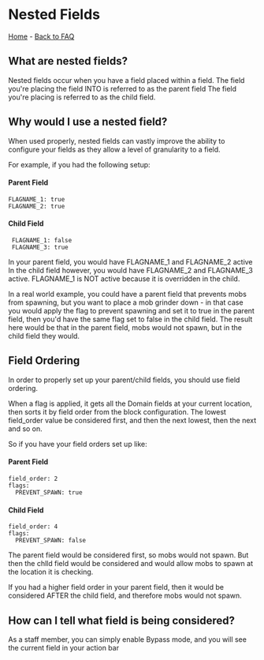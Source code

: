 # Nested Fields

[Home](https://torpkev.github.io/domain_docs) - [Back to FAQ](https://torpkev.github.io/domain_docs/faq)

## What are nested fields?

Nested fields occur when you have a field placed within a field.
The field you're placing the field INTO is referred to as the parent field
The field you're placing is referred to as the child field.

## Why would I use a nested field?

When used properly, nested fields can vastly improve the ability to configure your fields as they allow a level of granularity to a field.

For example, if you had the following setup:

#### Parent Field

    FLAGNAME_1: true
    FLAGNAME_2: true
    
#### Child Field
 
     FLAGNAME_1: false
     FLAGNAME_3: true
     
In your parent field, you would have FLAGNAME_1 and FLAGNAME_2 active
In the child field however, you would have FLAGNAME_2 and FLAGNAME_3 active.  FLAGNAME_1 is NOT active because it is overridden in the child.

In a real world example, you could have a parent field that prevents mobs from spawning, but you want to place a mob grinder down - in that case  you would apply the flag to prevent spawning and set it to true in the parent field, then you'd have the same flag set to false in the child field.  The result here would be that in the parent field, mobs would not spawn, but in the child field they would.

## Field Ordering

In order to properly set up your parent/child fields, you should use field ordering.

When a flag is applied, it gets all the Domain fields at your current location, then sorts it by field order from the block configuration.  The lowest field_order value be considered first, and then the next lowest, then the next and so on.

So if you have your field orders set up like:

#### Parent Field

    field_order: 2
    flags:
      PREVENT_SPAWN: true
    
#### Child Field

    field_order: 4
    flags: 
      PREVENT_SPAWN: false
    
The parent field would be considered first, so mobs would not spawn.  But then the chlld field would be considered and would allow mobs to spawn at the location it is checking.

If you had a higher field order in your parent field, then it would be considered AFTER the child field, and therefore mobs would not spawn.

## How can I tell what field is being considered?

As a staff member, you can simply enable Bypass mode, and you will see the current field in your action bar
